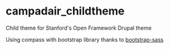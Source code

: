 campadair_childtheme
====================

Child theme for Stanford's Open Framework Drupal theme


Using compass with bootstrap library thanks to [bootstrap-sass](https://github.com/thomas-mcdonald/bootstrap-sass)
